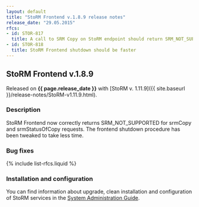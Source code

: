 ```yaml
---
layout: default
title: "StoRM Frontend v.1.8.9 release notes"
release_date: "29.05.2015"
rfcs:
- id: STOR-817
  title: A call to SRM Copy on StoRM endpoint should return SRM_NOT_SUPPORTED
- id: STOR-818
  title: StoRM Frontend shutdown should be faster
---
```


## StoRM Frontend v.1.8.9

Released on **{{ page.release_date }}** with [StoRM v. 1.11.9]({{ site.baseurl }}/release-notes/StoRM-v1.11.9.html).

### Description

StoRM Frontend now correctly returns SRM\_NOT\_SUPPORTED for srmCopy and srmStatusOfCopy requests.
The frontend shutdown procedure has been tweaked to take less time.

### Bug fixes

{% include list-rfcs.liquid %}

### Installation and configuration

You can find information about upgrade, clean installation and configuration of
StoRM services in the [System Administration Guide][storm-sysadmin-guide].


[storm-sysadmin-guide]: {{site.baseurl}}/documentation/sysadmin-guide/1.11.9
